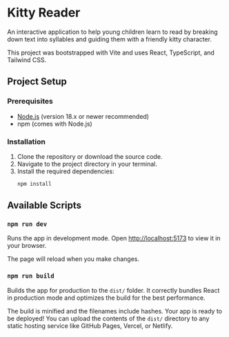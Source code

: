 # Kitty Reader

An interactive application to help young children learn to read by breaking down text into syllables and guiding them with a friendly kitty character.

This project was bootstrapped with Vite and uses React, TypeScript, and Tailwind CSS.

## Project Setup

### Prerequisites

- [Node.js](https://nodejs.org/) (version 18.x or newer recommended)
- npm (comes with Node.js)

### Installation

1.  Clone the repository or download the source code.
2.  Navigate to the project directory in your terminal.
3.  Install the required dependencies:
    ```bash
    npm install
    ```

## Available Scripts

### `npm run dev`

Runs the app in development mode. Open [http://localhost:5173](http://localhost:5173) to view it in your browser.

The page will reload when you make changes.

### `npm run build`

Builds the app for production to the `dist/` folder. It correctly bundles React in production mode and optimizes the build for the best performance.

The build is minified and the filenames include hashes. Your app is ready to be deployed! You can upload the contents of the `dist/` directory to any static hosting service like GitHub Pages, Vercel, or Netlify.
